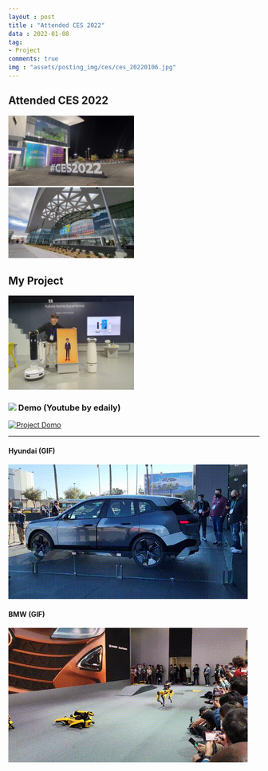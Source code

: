 ```yaml
---
layout : post
title : "Attended CES 2022"
data : 2022-01-08
tag:
- Project
comments: true
img : "assets/posting_img/ces/ces_20220106.jpg"
---
```


## Attended CES 2022

<img src="../assets/posting_img/ces/ces_20220106.jpg" width="50%" height="50%"/>

<img src="../assets/posting_img/ces/ces_20211230.jpg" width="50%" height="50%"/>



## My Project

<img src="../assets/posting_img/ces/ces_20220107.jpg" width="50%" height="50%"/>

### <img src="https://www.youtube.com/s/desktop/5aa0c1f3/img/favicon_32x32.png"/> Demo (Youtube by edaily) 
[![Project Domo](http://img.youtube.com/vi/A5YBSo3Gei0/0.jpg)](https://www.youtube.com/watch?v=A5YBSo3Gei0?t=0s)

***

#### Hyundai (GIF)

<img src="../assets/posting_img/ces/ces2022_bmw.gif"/>



#### BMW (GIF)

<img src="../assets/posting_img/ces/ces2022_hyundai.gif"/>


